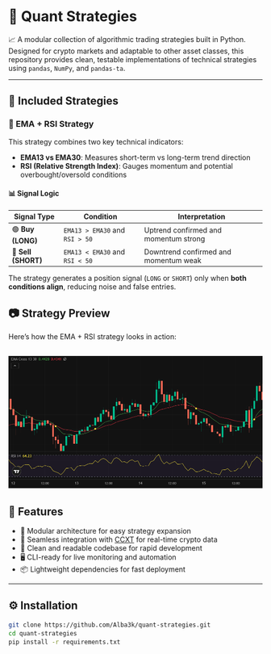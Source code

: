 # 🧠 Quant Strategies

📈 A modular collection of algorithmic trading strategies built in Python. Designed for crypto markets and adaptable to other asset classes, this repository provides clean, testable implementations of technical strategies using `pandas`, `NumPy`, and `pandas-ta`.

---

## 🚀 Included Strategies

### 🔁 EMA + RSI Strategy

This strategy combines two key technical indicators:

- **EMA13 vs EMA30**: Measures short-term vs long-term trend direction
- **RSI (Relative Strength Index)**: Gauges momentum and potential overbought/oversold conditions

#### 📊 Signal Logic

| Signal Type | Condition | Interpretation |
|-------------|-----------|----------------|
| 🟢 **Buy (LONG)** | `EMA13 > EMA30` and `RSI > 50` | Uptrend confirmed and momentum strong |
| 🔴 **Sell (SHORT)** | `EMA13 < EMA30` and `RSI < 50` | Downtrend confirmed and momentum weak |

The strategy generates a position signal (`LONG` or `SHORT`) only when **both conditions align**, reducing noise and false entries.

## 📷 Strategy Preview

Here’s how the EMA + RSI strategy looks in action:

![EMA + RSI Signal](assets/preview_ema_cross_rsi.png)
---

## 🧩 Features

- 🧱 Modular architecture for easy strategy expansion
- 🔌 Seamless integration with [CCXT](https://github.com/ccxt/ccxt) for real-time crypto data
- 🧼 Clean and readable codebase for rapid development
- 🖥️ CLI-ready for live monitoring and automation
- 📦 Lightweight dependencies for fast deployment

---

## ⚙️ Installation

```bash
git clone https://github.com/Alba3k/quant-strategies.git
cd quant-strategies
pip install -r requirements.txt
